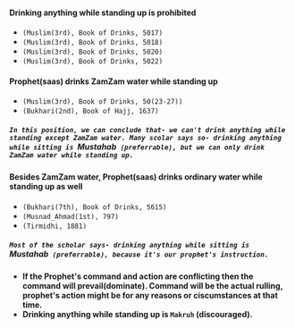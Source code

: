 #### **Drinking anything while standing up is prohibited**
* `(Muslim(3rd), Book of Drinks, 5017)`
* `(Muslim(3rd), Book of Drinks, 5018)`
* `(Muslim(3rd), Book of Drinks, 5020)`
* `(Muslim(3rd), Book of Drinks, 5022)`
#### **Prophet(saas) drinks ZamZam water while standing up**
* `(Muslim(3rd), Book of Drinks, 50(23-27))`
* `(Bukhari(2nd), Book of Hajj, 1637)`
##### **`In this position, we can conclude that- we can't drink anything while standing except ZamZam water. Many scolar says so- drinking anything while sitting is `Mustahab` (preferrable), but we can only drink ZamZam water while standing up.`**
#### **Besides ZamZam water, Prophet(saas) drinks ordinary water while standing up as well**
* `(Bukhari(7th), Book of Drinks, 5615)`
* `(Musnad_Ahmad(1st), 797)`
* `(Tirmidhi, 1881)`
##### **`Most of the scholar says- drinking anything while sitting is `Mustahab` (preferrable), because it's our prophet's instruction.`**
* **If the Prophet's command and action are conflicting then the command will prevail(dominate). Command will be the actual rulling, prophet's action might be for any reasons or ciscumstances at that time.**
* **Drinking anything while standing up is `Makruh` (discouraged).**